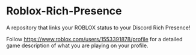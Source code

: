 # Roblox-Rich-Presence
A repository that links your ROBLOX status to your Discord Rich Presence!

Follow https://www.roblox.com/users/1553391878/profile for a detailed game description of what you are playing on your profile.
